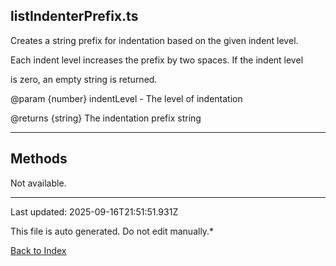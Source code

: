 ## listIndenterPrefix.ts





 Creates a string prefix for indentation based on the given indent level.



 Each indent level increases the prefix by two spaces. If the indent level

 is zero, an empty string is returned.



 @param {number} indentLevel - The level of indentation

 @returns {string} The indentation prefix string

 



---



## Methods



Not available.



---



Last updated: 2025-09-16T21:51:51.931Z



This file is auto generated. Do not edit manually.*



[Back to Index](./index.md)
